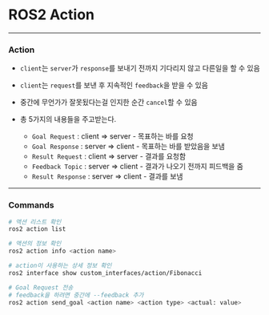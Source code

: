 # ROS2 Action

---------------------------

### Action

- `client`는 `server`가 `response`를 보내기 전까지 기다리지 않고 다른일을 할 수 있음
- `client`는 `request`를 보낸 후 지속적인 `feedback`을 받을 수 있음
- 중간에 무언가가 잘못됬다는걸 인지한 순간 `cancel`할 수 있음

- 총 5가지의 내용들을 주고받는다.
  - `Goal Request` : client ⇒ server - 목표하는 바를 요청
  - `Goal Response` : server ⇒ client - 목표하는 바를 받았음을 보냄
  - `Result Request` : client ⇒ server - 결과를 요청함
  - `Feedback Topic` : server ⇒ client - 결과가 나오기 전까지 피드백을 줌
  - `Result Response` : server ⇒ client - 결과를 보냄

---------------------------

### Commands

```bash
# 액션 리스트 확인
ros2 action list

# 액션의 정보 확인
ros2 action info <action name>

# action이 사용하는 상세 정보 확인
ros2 interface show custom_interfaces/action/Fibonacci

# Goal Request 전송
# feedback을 하려면 중간에 --feedback 추가
ros2 action send_goal <action name> <action type> <actual: value>
```